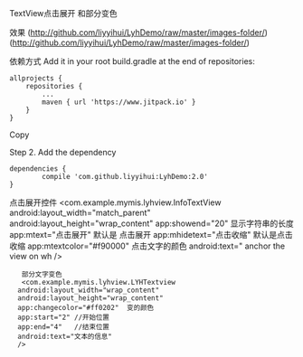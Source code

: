 
TextView点击展开  和部分变色


  效果
  (http://github.com/liyyihui/LyhDemo/raw/master/images-folder/)
  (http://github.com/liyyihui/LyhDemo/raw/master/images-folder/)
  
  依赖方式
Add it in your root build.gradle at the end of repositories:

	allprojects {
		repositories {
			...
			maven { url 'https://www.jitpack.io' }
		}
	}
Copy

Step 2. Add the dependency

	dependencies {
	        compile 'com.github.liyyihui:LyhDemo:2.0'
	}
   点击展开控件
 <com.example.mymis.lyhview.InfoTextView
      android:layout_width="match_parent"
      android:layout_height="wrap_content"
      app:showend="20"   显示字符串的长度
      app:mtext="点击展开"  默认是  点击展开
      app:mhidetext="点击收缩"   默认是点击收缩
      app:mtextcolor="#f90000"   点击文字的颜色
      android:text="    anchor the view on wh
          />
      
       部分文字变色  
       <com.example.mymis.lyhview.LYHTextview
      android:layout_width="wrap_content"
      android:layout_height="wrap_content"
      app:changecolor="#ff0202"  变的颜色
      app:start="2" //开始位置
      app:end="4"   //结束位置
      android:text="文本的信息"
      />
